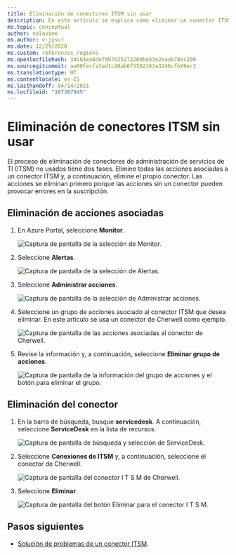 ```yaml
---
title: Eliminación de conectores ITSM sin usar
description: En este artículo se explica cómo eliminar un conector ITSM y los grupos de acciones asociadas a él.
ms.topic: conceptual
author: nolavime
ms.author: v-jysur
ms.date: 12/29/2020
ms.custom: references_regions
ms.openlocfilehash: 3dc84ea6def9b762527226dbeb3e2eaab78ec200
ms.sourcegitcommit: aa00fecfa3ad1c26ab6f5502163a3246cfb99ec3
ms.translationtype: HT
ms.contentlocale: es-ES
ms.lasthandoff: 04/14/2021
ms.locfileid: "107387945"
---
```

# <a name="delete-unused-itsm-connectors"></a>Eliminación de conectores ITSM sin usar

El proceso de eliminación de conectores de administración de servicios de TI (ITSM) no usados tiene dos fases. Elimine todas las acciones asociadas a un conector ITSM y, a continuación, elimine el propio conector. Las acciones se eliminan primero porque las acciones sin un conector pueden provocar errores en la suscripción.

## <a name="delete-associated-actions"></a>Eliminación de acciones asociadas

1. En Azure Portal, seleccione **Monitor**.
  
    ![Captura de pantalla de la selección de Monitor.](media/itsmc-connector-deletion/itsmc-monitor-selection.png)

2. Seleccione **Alertas**.
   
    ![Captura de pantalla de la selección de Alertas.](media/itsmc-connector-deletion/itsmc-alert-selection.png)

3. Seleccione **Administrar acciones**.
   
    ![Captura de pantalla de la selección de Administrar acciones.](media/itsmc-connector-deletion/itsmc-actions-selection.png)

4. Seleccione un grupo de acciones asociado al conector ITSM que desea eliminar. En este artículo se usa un conector de Cherwell como ejemplo.
   
    ![Captura de pantalla de las acciones asociadas al conector de Cherwell.](media/itsmc-connector-deletion/itsmc-actions-screen.png)

5. Revise la información y, a continuación, seleccione **Eliminar grupo de acciones**.

    ![Captura de pantalla de la información del grupo de acciones y el botón para eliminar el grupo.](media/itsmc-connector-deletion/itsmc-action-deletion.png)

## <a name="delete-the-connector"></a>Eliminación del conector

1. En la barra de búsqueda, busque **servicedesk**. A continuación, seleccione **ServiceDesk** en la lista de recursos.

    ![Captura de pantalla de búsqueda y selección de ServiceDesk.](media/itsmc-connector-deletion/itsmc-connector-selection.png)

2. Seleccione **Conexiones de ITSM** y, a continuación, seleccione el conector de Cherwell.

    ![Captura de pantalla del conector I T S M de Cherwell.](media/itsmc-connector-deletion/itsmc-cherwell-connector.png)

3. Seleccione **Eliminar**.

    ![Captura de pantalla del botón Eliminar para el conector I T S M.](media/itsmc-connector-deletion/itsmc-connector-deletion.png)

## <a name="next-steps"></a>Pasos siguientes

* [Solución de problemas de un conector ITSM](./itsmc-resync-servicenow.md).
